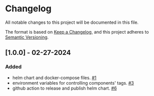 # Changelog
All notable changes to this project will be documented in this file.

The format is based on [Keep a Changelog](https://keepachangelog.com/en/1.0.0/),
and this project adheres to [Semantic Versioning](https://semver.org/spec/v2.0.0.html).

## [1.0.0] - 02-27-2024

### Added
- helm chart and docker-compose files. [#1](https://github.com/ncsa/smm-deployment/issues/1)
- environment variables for controlling components' tags. [#3](https://github.com/nationalarchives/tdr-dev-documentation/issues/3)
- github action to release and publish helm chart. [#6](https://github.com/nvandeguchte/smm-deployment/issues/6)
